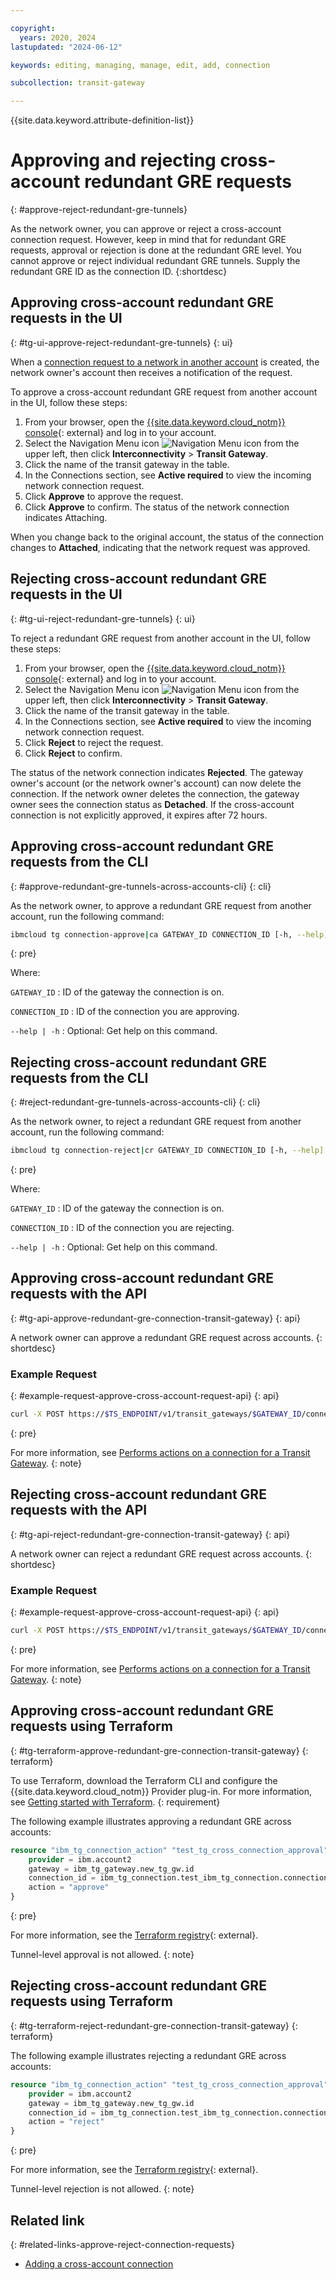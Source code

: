 ```yaml
---

copyright:
  years: 2020, 2024
lastupdated: "2024-06-12"

keywords: editing, managing, manage, edit, add, connection

subcollection: transit-gateway

---
```


{{site.data.keyword.attribute-definition-list}}

# Approving and rejecting cross-account redundant GRE requests
{: #approve-reject-redundant-gre-tunnels}

As the network owner, you can approve or reject a cross-account connection request. However, keep in mind that for redundant GRE requests, approval or rejection is done at the redundant GRE level. You cannot approve or reject individual redundant GRE tunnels. Supply the redundant GRE ID as the connection ID.
{:shortdesc}

## Approving cross-account redundant GRE requests in the UI
{: #tg-ui-approve-reject-redundant-gre-tunnels}
{: ui}

When a [connection request to a network in another account](/docs/transit-gateway?topic=transit-gateway-adding-cross-account-connections&interface=ui) is created, the network owner's account then receives a notification of the request.

To approve a cross-account redundant GRE request from another account in the UI, follow these steps:

1. From your browser, open the [{{site.data.keyword.cloud_notm}} console](/login){: external} and log in to your account.
1. Select the Navigation Menu icon ![Navigation Menu icon](../../icons/icon_hamburger.svg) from the upper left, then click **Interconnectivity** > **Transit Gateway**.
1. Click the name of the transit gateway in the table.
1. In the Connections section, see **Active required** to view the incoming network connection request.
1. Click **Approve** to approve the request.
1. Click **Approve** to confirm. The status of the network connection indicates Attaching.

When you change back to the original account, the status of the connection changes to **Attached**, indicating that the network request was approved.

## Rejecting cross-account redundant GRE requests in the UI
{: #tg-ui-reject-redundant-gre-tunnels}
{: ui}

To reject a redundant GRE request from another account in the UI, follow these steps:

1. From your browser, open the [{{site.data.keyword.cloud_notm}} console](/login){: external} and log in to your account.
1. Select the Navigation Menu icon ![Navigation Menu icon](../../icons/icon_hamburger.svg) from the upper left, then click **Interconnectivity** > **Transit Gateway**.
1. Click the name of the transit gateway in the table.
1. In the Connections section, see **Active required** to view the incoming network connection request.
1. Click **Reject** to reject the request.
1. Click **Reject** to confirm.

The status of the network connection indicates **Rejected**. The gateway owner's account (or the network owner's account) can now delete the connection.  If the network owner deletes the connection, the gateway owner sees the connection status as **Detached**. If the cross-account connection is not explicitly approved, it expires after 72 hours.

## Approving cross-account redundant GRE requests from the CLI
{: #approve-redundant-gre-tunnels-across-accounts-cli}
{: cli}

As the network owner, to approve a redundant GRE request from another account, run the following command:

```sh
ibmcloud tg connection-approve|ca GATEWAY_ID CONNECTION_ID [-h, --help]
```
{: pre}

Where:

`GATEWAY_ID`
:   ID of the gateway the connection is on.

`CONNECTION_ID`
:   ID of the connection you are approving.

`--help | -h`
:   Optional: Get help on this command.

## Rejecting cross-account redundant GRE requests from the CLI
{: #reject-redundant-gre-tunnels-across-accounts-cli}
{: cli}

As the network owner, to reject a redundant GRE request from another account, run the following command:

```sh
ibmcloud tg connection-reject|cr GATEWAY_ID CONNECTION_ID [-h, --help]
```
{: pre}

Where:

`GATEWAY_ID`
:   ID of the gateway the connection is on.

`CONNECTION_ID`
:   ID of the connection you are rejecting.

`--help | -h`
:   Optional: Get help on this command.

## Approving cross-account redundant GRE requests with the API
{: #tg-api-approve-redundant-gre-connection-transit-gateway}
{: api}

A network owner can approve a redundant GRE request across accounts.
{: shortdesc}

### Example Request
{: #example-request-approve-cross-account-request-api}
{: api}

```sh
curl -X POST https://$TS_ENDPOINT/v1/transit_gateways/$GATEWAY_ID/connections/$CONNECTION_ID/tunnels/$TUNNEL_ID --header "Authorization: Bearer {iam_token}"   --header "Content-Type: application/json"   --data '{ "action": "approve" }'
```
{: pre}

For more information, see [Performs actions on a connection for a Transit Gateway](/apidocs/transit-gateway#create-transit-gateway-connection-actions).
{: note}

## Rejecting cross-account redundant GRE requests with the API
{: #tg-api-reject-redundant-gre-connection-transit-gateway}
{: api}

A network owner can reject a redundant GRE request across accounts.
{: shortdesc}

### Example Request
{: #example-request-approve-cross-account-request-api}
{: api}

```sh
curl -X POST https://$TS_ENDPOINT/v1/transit_gateways/$GATEWAY_ID/connections/$CONNECTION_ID/tunnels/$TUNNEL_ID?version=2020-03-31 --location --header "Authorization: Bearer {iam_token}" --header "Content-Type: application/json" --data '{ "action": "reject" }'
```
{: pre}

For more information, see [Performs actions on a connection for a Transit Gateway](/apidocs/transit-gateway#create-transit-gateway-connection-actions).
{: note}

## Approving cross-account redundant GRE requests using Terraform
{: #tg-terraform-approve-redundant-gre-connection-transit-gateway}
{: terraform}

To use Terraform, download the Terraform CLI and configure the {{site.data.keyword.cloud_notm}} Provider plug-in. For more information, see [Getting started with Terraform](/docs/ibm-cloud-provider-for-terraform?topic=ibm-cloud-provider-for-terraform-getting-started).
{: requirement}

The following example illustrates approving a redundant GRE across accounts:

```terraform
resource "ibm_tg_connection_action" "test_tg_cross_connection_approval" {
    provider = ibm.account2
    gateway = ibm_tg_gateway.new_tg_gw.id
    connection_id = ibm_tg_connection.test_ibm_tg_connection.connection_id
    action = "approve"
}
```
{: pre}

For more information, see the [Terraform registry](https://registry.terraform.io/providers/IBM-Cloud/ibm/latest/docs/resources/tg_connection_actions){: external}.

Tunnel-level approval is not allowed.
{: note}

## Rejecting cross-account redundant GRE requests using Terraform
{: #tg-terraform-reject-redundant-gre-connection-transit-gateway}
{: terraform}

The following example illustrates rejecting a redundant GRE across accounts:

```terraform
resource "ibm_tg_connection_action" "test_tg_cross_connection_approval" {
    provider = ibm.account2
    gateway = ibm_tg_gateway.new_tg_gw.id
    connection_id = ibm_tg_connection.test_ibm_tg_connection.connection_id
    action = "reject"
}
```
{: pre}

For more information, see the [Terraform registry](https://registry.terraform.io/providers/IBM-Cloud/ibm/latest/docs/resources/tg_connection_actions){: external}.

Tunnel-level rejection is not allowed.
{: note}

## Related link
{: #related-links-approve-reject-connection-requests}

* [Adding a cross-account connection](/docs/transit-gateway?topic=transit-gateway-adding-cross-account-connections&interface=ui)
